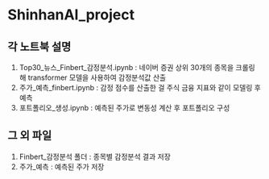 # ShinhanAI_project

## 각 노트북 설명
1. Top30_뉴스_Finbert_감정분석.ipynb : 네이버 증권 상위 30개의 종목을 크롤링해 transformer 모델을 사용하여 감정분석값 산출 
2. 주가_예측_finbert.ipynb : 감정 점수를 산출한 걸 주식 금융 지표와 같이 모델링 후 예측 
3. 포트폴리오_생성.ipynb : 예측된 주가로 변동성 계산 후 포트폴리오 구성 

## 그 외 파일 
1. Finbert_감정분석 폴더 : 종목별 감정분석 결과 저장 
2. 주가_예측 : 예측된 주가 저장 